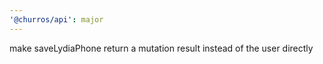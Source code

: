 ```yaml
---
'@churros/api': major
---
```


make saveLydiaPhone return a mutation result instead of the user directly
